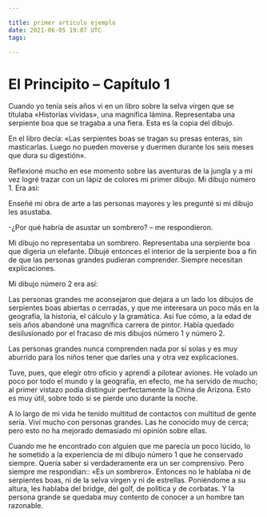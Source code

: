 ```yaml
---

title: primer articulo ejemplo
date: 2021-06-05 19:07 UTC
tags:

---
```


# El Principito – Capítulo 1

Cuando yo tenía seis años vi en un libro sobre la selva virgen que se titulaba «Historias vividas», una magnífica lámina. Representaba una serpiente boa que se tragaba a una fiera. Esta es la copia del dibujo.

En el libro decía: «Las serpientes boas se tragan su presas enteras, sin masticarlas. Luego no pueden moverse y duermen durante los seis meses que dura su digestión».

Reflexioné mucho en ese momento sobre las aventuras de la jungla y a mi vez logré trazar con un lápiz de colores mi primer dibujo.
Mi dibujo número 1. Era asi:

Enseñé mi obra de arte a las personas mayores y les pregunté si mi dibujo les asustaba.

-¿Por qué habría de asustar un sombrero? – me respondieron.

Mi dibujo no representaba un sombrero. Representaba una serpiente boa que digería un elefante. Dibujé entonces el interior de la serpiente boa a fin de que las personas grandes pudieran comprender. Siempre necesitan explicaciones.

Mi dibujo número 2 era así:

Las personas grandes  me aconsejaron que dejara a un lado los dibujos de serpientes boas abiertas o cerradas, y que me interesara un poco más en la geografía, la historia, el cálculo y la gramática. Asi fue cómo, a la edad de seis años abandoné una magnífica carrera de pintor. Había quedado desilusionado por el fracaso de mis dibujos número 1 y número 2.

Las personas grandes nunca comprenden nada por sí solas y es muy aburrido para los niños tener que darles una y otra vez explicaciones.

Tuve, pues, que elegir otro oficio y aprendí a pilotear aviones. He volado un poco por todo el mundo y la geografía, en efecto, me ha servido de mucho; al primer vistazo podía distinguir perfectamente la China de Arizona. Esto es muy útil, sobre todo si se pierde uno durante la noche.

A lo largo de mi vida he tenido multitud de contactos con multitud de gente seria. Viví mucho con personas grandes. Las he conocido muy de cerca; pero esto no ha mejorado demasiado mi opinión sobre ellas.

Cuando me he encontrado con alguien que me parecía un poco lúcido, lo he sometido a la experiencia de mi dibujo número 1 que he conservado siempre. Quería saber si verdaderamente era un ser comprensivo. Pero siempre me respondian:: «Es un sombrero». Entonces no le hablaba ni de serpientes boas, ni de la selva virgen y ni de estrellas. Poniéndome a su altura, les hablaba del bridge, del golf, de política y de corbatas. Y la persona grande se quedaba muy contento de conocer a un hombre tan razonable.
